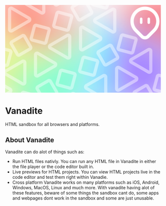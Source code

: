 
![Logo](https://github.com/LAZERPOINT/VanaditeOS-re-write/blob/main/bg.png?raw=true)


# Vanadite

HTML sandbox for all browsers and platforms.
## About Vanadite
Vanadite can do alot of things such as:
- Run HTML files nativly.
You can run any HTML file in Vanadite in either the file player or the code editor built in.
- Live previews for HTML projects.
You can view HTML projects live in the code editor and test them right within Vanadie.
- Cross platform
Vanadite works on many platforms such as iOS, Android, Windows, MacOS, Linux and much more.
With vanadite having alot of these features, beware of some things the sandbox cant do, some apps and webpages dont work in the sandbox and some are just unusable.
